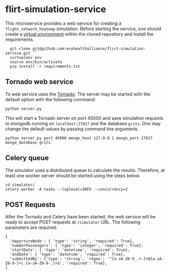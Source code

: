 # flirt-simulation-service

This microservice provides a web service for creating a `flight_network_heatmap`
simulation. Before starting the service, one should create a
[virtual environment](http://docs.python-guide.org/en/latest/dev/virtualenvs/)
within the cloned repository and install the requirements.

```
  git clone git@github.com:ecohealthalliance/flirt-simulation-service.git ```
  virtualenv env
  source env/bin/activate
  pip install -r requirements.txt
```

## Tornado web service

To web service uses the [Tornado](http://tornadoweb.org). The server may be
started with the default option with the following command:

```
python server.py
```

This will start a Tornado server on port 45000 and save simulation requests to
mongodb running on `localhost:27017` and the database `grits`.  One may change
the default values by passing command line arguments.

```
python server.py port 45000 mongo_host 127.0.0.1 mongo_port 27017 mongo_database grits
```

## Celery queue

The simulator uses a distributed queue to calculate the results.  Therefore, at
least one worker server should be started using the steps below.

```
cd simulator/
celery worker -A tasks --loglevel=INFO --concurrency=2
```

## POST Requests

After the Tornado and Celery have been started, the web service will be ready
to accept POST requests at `/simulator` URL.  The following parameters are
required:

```
{
  'departureNode': { 'type': 'string', 'required': True},
  'numberPassengers': { 'type': 'integer', 'required': True},
  'startDate': { 'type': 'datetime', 'required': True},
  'endDate': { 'type': 'datetime', 'required': True},
  'submittedBy': {'type': 'string', 'regex': '^[a-zA-Z0-9_.+-]+@[a-zA-Z0-9-]+\.[a-zA-Z0-9-.]+$', 'required': True},
}
```
